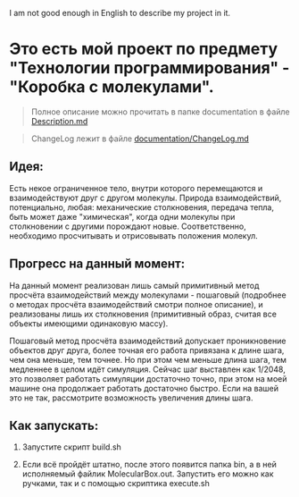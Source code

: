 I am not good enough in English to describe my project in it.

# Это есть мой проект по предмету "Технологии программирования" - "Коробка с молекулами".

> Полное описание можно прочитать в папке documentation в файле [Description.md](documentation/Description.md)

> ChangeLog лежит в файле [documentation/ChangeLog.md](documentation/ChangeLog.md)

## Идея:

Есть некое ограниченное тело, внутри которого перемещаются и взаимодействуют друг с другом молекулы. Природа взаимодействий, потенциально, любая: механические столкновения, передача тепла, быть может даже "химическая", когда одни молекулы при столкновении с другими порождают новые. Соответственно, необходимо просчитывать и отрисовывать положения молекул.

## Прогресс на данный момент:

На данный момент реализован лишь самый примитивный метод просчёта взаимодействий между молекулами - пошаговый (подробнее о методах просчёта взаимодействий смотри полное описание), и реализованы лишь их столкновения (примитивный образ, считая все объекты имеющими одинаковую массу).

Пошаговый метод просчёта взаимодействий допускает проникновение объектов друг друга, более точная его работа привязана к длине шага, чем она меньше, тем точнее. Но при этом чем меньше длина шага, тем медленнее в целом идёт симуляция. Сейчас шаг выставлен как 1/2048, это позволяет работать симуляции достаточно точно, при этом на моей машине она продолжает работать достаточно быстро. Если на вашей это не так, рассмотрите возможность увеличения длины шага.

## Как запускать:

1) Запустите скрипт build.sh

2) Если всё пройдёт штатно, после этого появится папка bin, а в ней исполняемый файлик MolecularBox.out. Запустить его можно как ручками, так и с помощью скриптика execute.sh